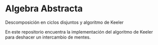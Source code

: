 # Algebra Abstracta
Descomposición en ciclos disjuntos y algoritmo de Keeler 

En este repositorio encuentra la implementación del algoritmo de Keeler para deshacer un intercambio de mentes.
